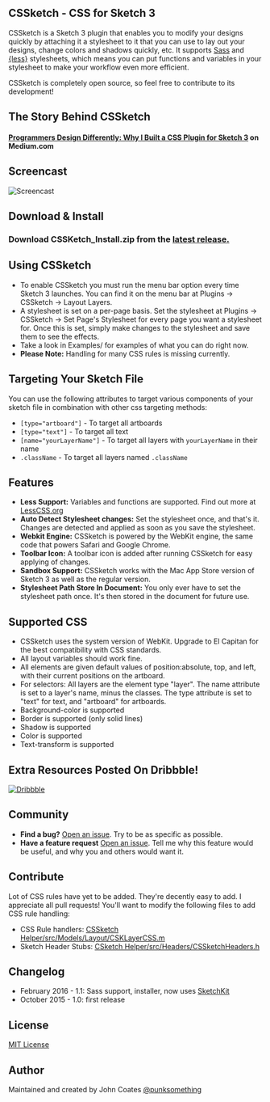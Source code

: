 ## CSSketch - CSS for Sketch 3
CSSketch is a Sketch 3 plugin that enables you to modify your designs quickly by attaching it a stylesheet to it that you can use to lay out your designs, change colors and shadows quickly, etc.
It supports [Sass](http://sass-lang.com/) and [{less}](http://lesscss.org) stylesheets, which means you can put functions and variables in your stylesheet to make your workflow even more efficient.

CSSketch is completely open source, so feel free to contribute to its development!

## The Story Behind CSSketch
#### [Programmers Design Differently: Why I Built a CSS Plugin for Sketch 3](https://medium.com/@punksomething/programmers-design-differently-why-i-built-a-css-plugin-for-sketch-3-52a1246305a4) on Medium.com

## Screencast

![Screencast](https://raw.githubusercontent.com/JohnCoates/CSSketch/master/screencast.gif)

## Download & Install
### Download **CSSKetch_Install.zip** from the [latest release.](https://github.com/JohnCoates/CSSketch/releases/latest)

## Using CSSketch

* To enable CSSketch you must run the menu bar option every time Sketch 3 launches. You can find it on the menu bar at Plugins -> CSSketch -> Layout Layers.
* A stylesheet is set on a per-page basis. Set the stylesheet at Plugins -> CSSketch -> Set Page's Stylesheet for every page you want a stylesheet for. Once this is set, simply make changes to the stylesheet and save them to see the effects.
* Take a look in Examples/ for examples of what you can do right now.
* **Please Note:** Handling for many CSS rules is missing currently.


## Targeting Your Sketch File

You can use the following attributes to target various components of your sketch file in combination with other css targeting methods:

* `[type="artboard"]` - To target all artboards
* `[type="text"]` - To target all text
* `[name="yourLayerName"]` - To target all layers with `yourLayerName` in their name
* `.className` - To target all layers named `.className`

## Features
* **Less Support:** Variables and functions are supported. Find out more at [LessCSS.org](http://lesscss.org)
* **Auto Detect Stylesheet changes:** Set the stylesheet once, and that's it. Changes are detected and applied as soon as you save the stylesheet.
* **Webkit Engine:** CSSketch is powered by the WebKit engine, the same code that powers Safari and Google Chrome.
* **Toolbar Icon:** A toolbar icon is added after running CSSketch for easy applying of changes.
* **Sandbox Support:** CSSketch works with the Mac App Store version of Sketch 3 as well as the regular version.
* **Stylesheet Path Store In Document:** You only ever have to set the stylesheet path once. It's then stored in the document for future use.

## Supported CSS
* CSSketch uses the system version of WebKit. Upgrade to El Capitan for the best compatibility with CSS standards.
* All layout variables should work fine.
* All elements are given default values of position:absolute, top, and left, with their current positions on the artboard.
* For selectors: All layers are the element type "layer". The name attribute is set to a layer's name, minus the classes. The type attribute is set to "text" for text, and "artboard" for artboards.
* Background-color is supported
* Border is supported (only solid lines)
* Shadow is supported
* Color is supported
* Text-transform is supported

## Extra Resources Posted On Dribbble!
[![Dribbble](https://raw.githubusercontent.com/JohnCoates/CSSketch/master/Documentation/dribbbleFollow.png)](https://dribbble.com/johncoates)


## Community
- **Find a bug?** [Open an issue](https://github.com/JohnCoates/CSSketch/issues/new). Try to be as specific as possible.
- **Have a feature request** [Open an issue](https://github.com/JohnCoates/CSSketch/issues/new). Tell me why this feature would be useful, and why you and others would want it.

## Contribute
Lot of CSS rules have yet to be added. They're decently easy to add. I appreciate all pull requests! You'll want to modify the following files to add CSS rule handling:
* CSS Rule handlers: [CSSketch Helper/src/Models/Layout/CSKLayerCSS.m](https://github.com/JohnCoates/CSSketch/blob/master/CSSketch%20Helper/src/Models/Layout/CSKLayerCSS.m)
* Sketch Header Stubs: [CSketch Helper/src/Headers/CSSketchHeaders.h](https://github.com/JohnCoates/CSSketch/blob/master/CSSketch%20Helper/src/Headers/CSKSketchHeaders.h)

## Changelog
- February 2016 - 1.1: Sass support, installer, now uses [SketchKit](https://github.com/JohnCoates/SketchKit)
- October 2015 - 1.0: first release

## License
[MIT License](https://raw.githubusercontent.com/JohnCoates/CSSketch/master/LICENSE)

## Author
Maintained and created by John Coates [@punksomething](http://twitter.com/punksomething)

